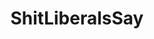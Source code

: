---
title: ShitLiberalsSay
crosslinks:
- The_Donald
- LateStageCapitalism
- pics
- EnoughCommieSpam
- Anarchism
- socialism
- politics
- todayilearned
- HailCorporate
- news
- Enough_Sanders_Spam
- FULLCOMMUNISM
- communism
- Drama
- worldnews
- AskReddit
- LosAngeles
- SeattleWA
- Anarcho_Capitalism
---